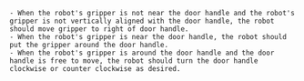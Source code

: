 
    - When the robot's gripper is not near the door handle and the robot's gripper is not vertically aligned with the door handle, the robot should move gripper to right of door handle.
    - When the robot's gripper is near the door handle, the robot should put the gripper around the door handle.
    - When the robot's gripper is around the door handle and the door handle is free to move, the robot should turn the door handle clockwise or counter clockwise as desired.